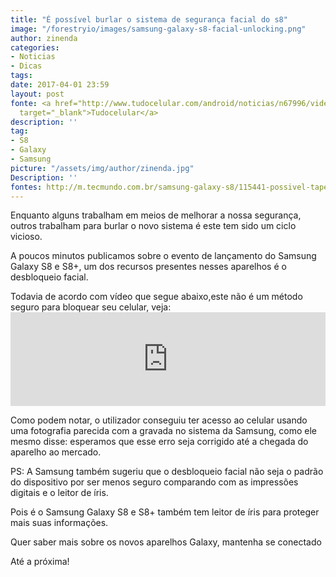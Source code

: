 ```yaml
---
title: "É possível burlar o sistema de segurança facial do s8"
image: "/forestryio/images/samsung-galaxy-s8-facial-unlocking.png"
author: zinenda
categories:
- Noticias
- Dicas
tags: 
date: 2017-04-01 23:59
layout: post
fonte: <a href="http://www.tudocelular.com/android/noticias/n67996/videochamadas-no-android-via-booyah-app.html"
  target="_blank">Tudocelular</a>
description: ''
tag:
- S8
- Galaxy
- Samsung
picture: "/assets/img/author/zinenda.jpg"
Description: ''
fontes: http://m.tecmundo.com.br/samsung-galaxy-s8/115441-possivel-tapear-sistema-reconhecimento-facil-galaxy-s8-foto.htm
---
```



Enquanto alguns trabalham em meios de melhorar a nossa segurança, outros trabalham para burlar o novo sistema é este tem sido um ciclo vicioso.

A poucos minutos publicamos sobre o evento de lançamento do Samsung Galaxy S8 e S8+, um dos recursos presentes nesses aparelhos é o desbloqueio facial.

Todavia de acordo com vídeo que segue abaixo,este não é um método seguro para bloquear seu celular, veja:<iframe width="100%" height="auto" src="https://www.youtube.com/embed/uS1NmvJvHNk" frameborder="0" allowfullscreen="" async="" preload=""></iframe>




Como podem notar, o utilizador conseguiu ter acesso ao celular usando uma fotografia parecida com a gravada no sistema da Samsung, como ele mesmo disse: esperamos que esse erro seja corrigido até a chegada do aparelho ao mercado.

PS: A Samsung também​ sugeriu que o desbloqueio facial não seja o padrão do dispositivo por ser menos seguro comparando com as impressões digitais e o leitor de íris.

Pois é o Samsung Galaxy S8 e S8+ também tem leitor de íris para proteger mais suas informações.

Quer saber mais sobre os novos aparelhos Galaxy, mantenha se conectado

Até a próxima!